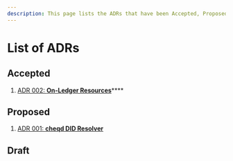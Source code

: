 ```yaml
---
description: This page lists the ADRs that have been Accepted, Proposed, or in Draft stage.
---
```


# List of ADRs

## Accepted

1. [ADR 002: **On-Ledger Resources**](adr-002-on-ledger-resources.md)****

## Proposed

1. [ADR 001: **cheqd DID Resolver**](adr-001-did-resolver.md)

## Draft

